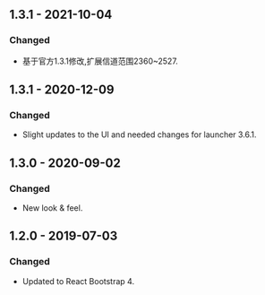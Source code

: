 ## 1.3.1 - 2021-10-04
### Changed
- 基于官方1.3.1修改,扩展信道范围2360~2527.

## 1.3.1 - 2020-12-09
### Changed
- Slight updates to the UI and needed changes for launcher 3.6.1.

## 1.3.0 - 2020-09-02
### Changed
- New look & feel.

## 1.2.0 - 2019-07-03
### Changed
- Updated to React Bootstrap 4.
